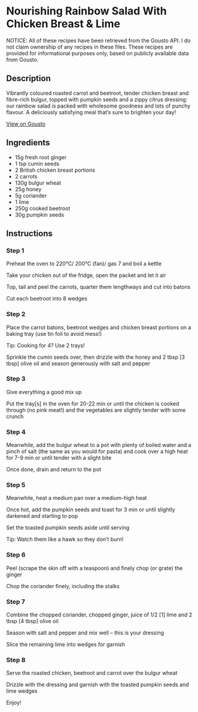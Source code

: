 # Nourishing Rainbow Salad With Chicken Breast & Lime

NOTICE: All of these recipes have been retrieved from the Gousto API. I do not claim ownership of any recipes in these files. These recipes are provided for informational purposes only, based on publicly available data from Gousto.

## Description

Vibrantly coloured roasted carrot and beetroot, tender chicken breast and fibre-rich bulgur, topped with pumpkin seeds and a zippy citrus dressing: our rainbow salad is packed with wholesome goodness and lots of punchy flavour. A deliciously satisfying meal that’s sure to brighten your day!

[View on Gousto](https://www.gousto.co.uk/recipes/cookbook/nourishing-rainbow-salad-with-chicken-breast-lime)

## Ingredients

- 15g fresh root ginger
- 1 tsp cumin seeds
- 2 British chicken breast portions
- 2 carrots
- 130g bulgur wheat
- 25g honey
- 5g coriander
- 1 lime
- 250g cooked beetroot
- 30g pumpkin seeds

## Instructions


### Step 1

Preheat the oven to 220°C/ 200°C (fan)/ gas 7 and boil a kettle

Take your chicken out of the fridge, open the packet and let it air

Top, tail and peel the carrots, quarter them lengthways and cut into batons

Cut each beetroot into 8 wedges


### Step 2

Place the carrot batons, beetroot wedges and chicken breast portions on a baking tray (use tin foil to avoid mess!)

Tip: Cooking for 4? Use 2 trays!

Sprinkle the cumin seeds over, then drizzle with the honey and 2 tbsp <span class="text-danger">[3 tbsp] </span>olive oil and season generously with salt and pepper


### Step 3

Give everything a good mix up

Put the tray<span class="text-danger">[s]</span> in the oven for 20-22 min or until the chicken is cooked through (no pink meat!) and the vegetables are slightly tender with some crunch


### Step 4

Meanwhile, add the bulgur wheat to a pot with plenty of boiled water and a pinch of salt (the same as you would for pasta) and cook over a high heat for 7-9 min or until tender with a slight bite

Once done, drain and return to the pot


### Step 5

Meanwhile, heat a medium pan over a medium-high heat

Once hot, add the pumpkin seeds and toast for 3 min or until slightly darkened and starting to pop

Set the toasted pumpkin seeds aside until serving

Tip: Watch them like a hawk so they don’t burn!


### Step 6

Peel (scrape the skin off with a teaspoon) and finely chop (or grate) the ginger

Chop the coriander finely, including the stalks


### Step 7

Combine the chopped coriander, chopped ginger, juice of 1/2 <span class="text-danger">[1]</span> lime and 2 tbsp <span class="text-danger">[4 tbsp] </span>olive oil

Season with salt and pepper and mix well – this is your dressing

Slice the remaining lime into wedges for garnish

### Step 8

Serve the roasted chicken, beetroot and carrot over the bulgur wheat

Drizzle with the dressing and garnish with the toasted pumpkin seeds and lime wedges

Enjoy!

